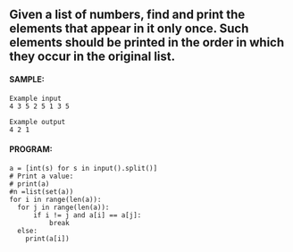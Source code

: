 ## Given a list of numbers, find and print the elements that appear in it only once. Such elements should be printed in the order in which they occur in the original list.

#### SAMPLE:
```
Example input
4 3 5 2 5 1 3 5

Example output
4 2 1
```
#### PROGRAM:
```
a = [int(s) for s in input().split()]
# Print a value:
# print(a)
#n =list(set(a))
for i in range(len(a)):
  for j in range(len(a)):
      if i != j and a[i] == a[j]:
          break
  else:
    print(a[i])
```
